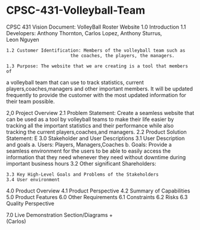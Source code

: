 # CPSC-431-Volleyball-Team
CPSC 431 Vision Document: VolleyBall Roster Website 
1.0 Introduction 
	1.1 Developers: Anthony Thornton, Carlos Lopez, Anthony Sturrus,  
				Leon Nguyen
			
	1.2 Customer Identification: Members of the volleyball team such as
					        the coaches, the players, the managers.

	1.3 Purpose: The website that we are creating is a tool that members of 
  a volleyball team that can use to track statistics, current players,coaches,managers and other important members. It will be updated frequently to provide the customer with the most updated information for their team possible.  

2,0 Project Overview 
2.1 Problem Statement:  Create a seamless website that can be used as a
				tool by volleyball teams to make their life 
				easier by tracking all the important statistics 
				and their performance while also tracking the
				current players,coaches,and managers. 
	2.2 Product Solution Statement:
					E
3.0 Stakeholder and User Descriptions
	3.1 User Description and goals 
		a. Users:
			Players, Managers,Coaches 
		b. Goals:
			Provide a seamless environment for the users to be able to 
			easily access the information that they need whenever they 
			need without downtime during important business hours
	3.2 Other significant Shareholders:
		
	3.3 Key High-Level Goals and Problems of the Stakeholders
	3.4 User environment
4.0 Product Overview
	4.1 Product Perspective 
	4.2 Summary of Capabilities
5.0 Product Features 
6.0 Other Requirements 
	6.1 Constraints 
6.2 Risks
6.3 Quality Perspective
 
7.0 Live Demonstration Section/Diagrams 
   +    
(Carlos)
